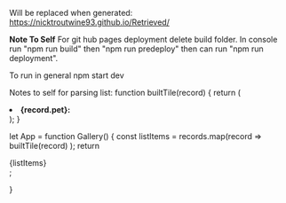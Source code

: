 Will be replaced when generated: https://nicktroutwine93.github.io/Retrieved/


<strong>Note To Self</strong>
For git hub pages deployment delete build folder. In console run "npm run build" then "npm run predeploy" then can run "npm run deployment".
<p>To run in general npm start dev</p>


Notes to self for parsing list:
function builtTile(record) {
  return (
    <li><b>{record.pet}:</b> </li>
  );
}

let App = function Gallery() {
  const listItems = records.map(record =>
    builtTile(record)
  );
  return <div>{listItems}</div>;

}
